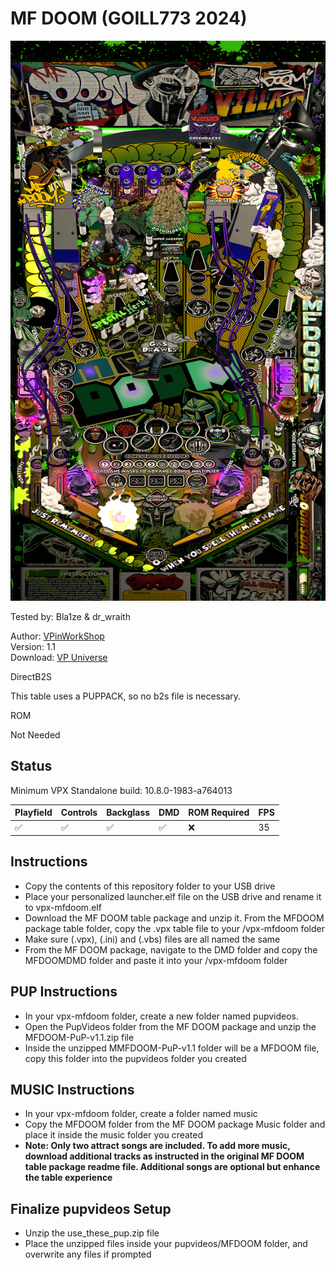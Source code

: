 # MF DOOM (GOILL773 2024)

![Table Preview](../../images/vpx-mfdoom.png)

Tested by: Bla1ze & dr_wraith

Author: [VPinWorkShop](https://vpuniverse.com/profile/40692-vpinworkshop/)  
Version: 1.1  
Download: [VP Universe](https://vpuniverse.com/files/file/21045-mf-doom-goill773-2024/)

DirectB2S

This table uses a PUPPACK, so no b2s file is necessary.

ROM

Not Needed

## Status 

Minimum VPX Standalone build: 10.8.0-1983-a764013

| Playfield | Controls | Backglass | DMD | ROM Required | FPS | 
|-----------|----------|-----------|-----|--------------|-----|
| :white_check_mark: | :white_check_mark: | :white_check_mark: | :white_check_mark: | :x: | 35 |

## Instructions
 
- Copy the contents of this repository folder to your USB drive
- Place your personalized launcher.elf file on the USB drive and rename it to vpx-mfdoom.elf
- Download the MF DOOM table package and unzip it. From the MFDOOM package table folder, copy the .vpx table file to your /vpx-mfdoom folder
- Make sure (.vpx), (.ini) and (.vbs) files are all named the same
- From the MF DOOM package, navigate to the DMD folder and copy the MFDOOMDMD folder and paste it into your /vpx-mfdoom folder
	
 ## PUP Instructions
    
- In your vpx-mfdoom folder, create a new folder named pupvideos.
- Open the PupVideos folder from the MF DOOM package and unzip the MFDOOM-PuP-v1.1.zip file
- Inside the unzipped MMFDOOM-PuP-v1.1 folder will be a MFDOOM file, copy this folder into the pupvideos folder you created
	
 ## MUSIC Instructions
    
- In your vpx-mfdoom folder, create a folder named music
- Copy the MFDOOM folder from the MF DOOM package Music folder and place it inside the music folder you created
- **Note: Only two attract songs are included. To add more music, download additional tracks as instructed in the original MF DOOM table package readme file. Additional songs are optional but enhance the table experience**
	
## Finalize pupvideos Setup

- Unzip the use_these_pup.zip file
- Place the unzipped files inside your pupvideos/MFDOOM folder, and overwrite any files if prompted
